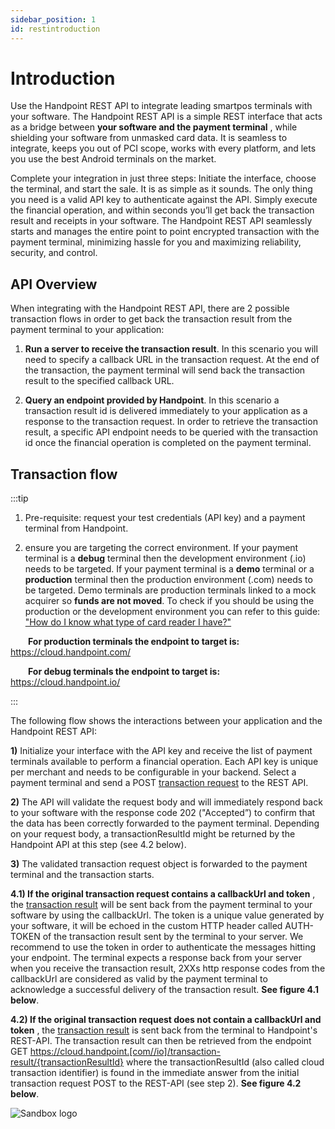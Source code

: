 ```yaml
---
sidebar_position: 1
id: restintroduction
---
```


# Introduction
Use the Handpoint REST API to integrate leading smartpos terminals with your software. The Handpoint REST API is a simple REST interface that acts as a bridge between **your software and the payment terminal** , while shielding your software from unmasked card data. It is seamless to integrate, keeps you out of PCI scope, works with every platform, and lets you use the best Android terminals on the market.

Complete your integration in just three steps: Initiate the interface, choose the terminal, and start the sale. It is as simple as it sounds. The only thing you need is a valid API key to authenticate against the API. Simply execute the financial operation, and within seconds you’ll get back the transaction result and receipts in your software. The Handpoint REST API seamlessly starts and manages the entire point to point encrypted transaction with the payment terminal, minimizing hassle for you and maximizing reliability, security, and control.

## API Overview

When integrating with the Handpoint REST API, there are 2 possible transaction flows in order to get back the transaction result from the payment terminal to your application: 

1. **Run a server to receive the transaction result**. In this scenario you will need to specify a callback URL in the transaction request. At the end of the transaction, the payment terminal will send back the transaction result to the specified callback URL. 

2. **Query an endpoint provided by Handpoint**. In this scenario a transaction result id is delivered immediately to your application as a response to the transaction request. In order to retrieve the transaction result, a specific API endpoint needs to be queried with the transaction id once the financial operation is completed on the payment terminal. 

## Transaction flow   

:::tip

1. Pre-requisite: request your test credentials (API key) and a payment terminal from Handpoint. 

2. ensure you are targeting the correct environment. If your payment terminal is a **debug** terminal then the development environment (.io) needs to be targeted. If your payment terminal is a **demo** terminal or a **production** terminal then the production environment (.com) needs to be targeted. Demo terminals are production terminals linked to a mock acquirer so **funds are not moved**. To check if you should be using the production or the development environment you can refer to this guide: ["How do I know what type of card reader I have?"](https://hndpt.co/39utmzi)

  **For production terminals the endpoint to target is:** https://cloud.handpoint.com/

  **For debug terminals the endpoint to target is:** https://cloud.handpoint.io/

:::

The following flow shows the interactions between your application and the Handpoint REST API:

**1)** Initialize your interface with the API key and receive the list of payment terminals available to perform a financial operation. Each API key is unique per merchant and needs to be configurable in your backend. Select a payment terminal and send a POST [transaction request](restobjects.md#transaction-request-object) to the REST API.

**2)** The API will validate the request body and will immediately respond back to your software with the response code 202 ("Accepted”) to confirm that the data has been correctly forwarded to the payment terminal. Depending on your request body, a transactionResultId might be returned by the Handpoint API at this step (see 4.2 below).

**3)** The validated transaction request object is forwarded to the payment terminal and the transaction starts.

**4.1) If the original transaction request contains a callbackUrl and token** , the [transaction result](restobjects.md#transaction-result-object) will be sent back from the payment terminal to your software by using the callbackUrl. The token is a unique value generated by your software, it will be echoed in the custom HTTP header called AUTH-TOKEN of the transaction result sent by the terminal to your server. We recommend to use the token in order to authenticate the messages hitting your endpoint. The terminal expects a response back from your server when you receive the transaction result, 2XXs http response codes from the callbackUrl are considered as valid by the payment terminal to acknowledge a successful delivery of the transaction result. **See figure 4.1 below**. 

 **4.2) If the original transaction request does not contain a callbackUrl and token** , the [transaction result](restobjects.md#transaction-result-object) is sent back from the terminal to Handpoint's REST-API. The transaction result can then be retrieved from the endpoint GET https://cloud.handpoint.[com//io]/transaction-result/{transactionResultId} where the transactionResultId (also called cloud transaction identifier) is found in the immediate answer from the initial transaction request POST to the REST-API (see step 2). **See figure 4.2 below**. 




![Sandbox logo](/img/RestApiDiagram)


